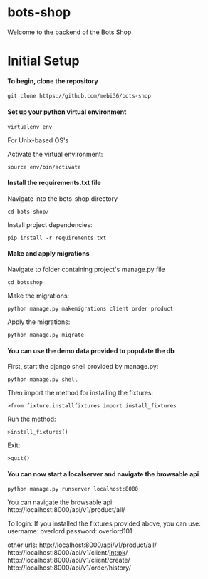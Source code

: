 # bots-shop
Welcome to the backend of the Bots Shop.

# Initial Setup


#### To begin, clone the repository

```
git clone https://github.com/mebi36/bots-shop
```


#### Set up your python virtual environment
```
virtualenv env
```
For Unix-based OS's

Activate the virtual environment:
```
source env/bin/activate
```

#### Install the requirements.txt file
Navigate into the bots-shop directory
```
cd bots-shop/
```

Install project dependencies:
```
pip install -r requirements.txt
```
#### Make and apply migrations 
Navigate to folder containing project's manage.py file
```
cd botsshop
```
Make the migrations:
```
python manage.py makemigrations client order product
```
Apply the migrations:
```
python manage.py migrate
```

#### You can use the demo data provided to populate the db
First, start the django shell provided by manage.py:
```
python manage.py shell
```
Then import the method for installing the fixtures:

```
>from fixture.installfixtures import install_fixtures
```
Run the method:
```
>install_fixtures()
```
Exit:
```
>quit()
```

#### You can now start a localserver and navigate the browsable api
```
python manage.py runserver localhost:8000
```

You can navigate the browsable api: http://localhost:8000/api/v1/product/all/

To login:
    If you installed the fixtures provided above, you can use: 
    username: overlord
    password: overlord101

other urls:
http://localhost:8000/api/v1/product/all/
http://localhost:8000/api/v1/client/<int:pk>/
http://localhost:8000/api/v1/client/create/
http://localhost:8000/api/v1/order/history/

